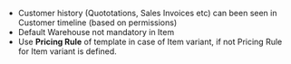- Customer history (Quototations, Sales Invoices etc) can been seen in Customer timeline (based on permissions)
- Default Warehouse not mandatory in Item
- Use **Pricing Rule** of template in case of Item variant, if not Pricing Rule for Item variant is defined.
